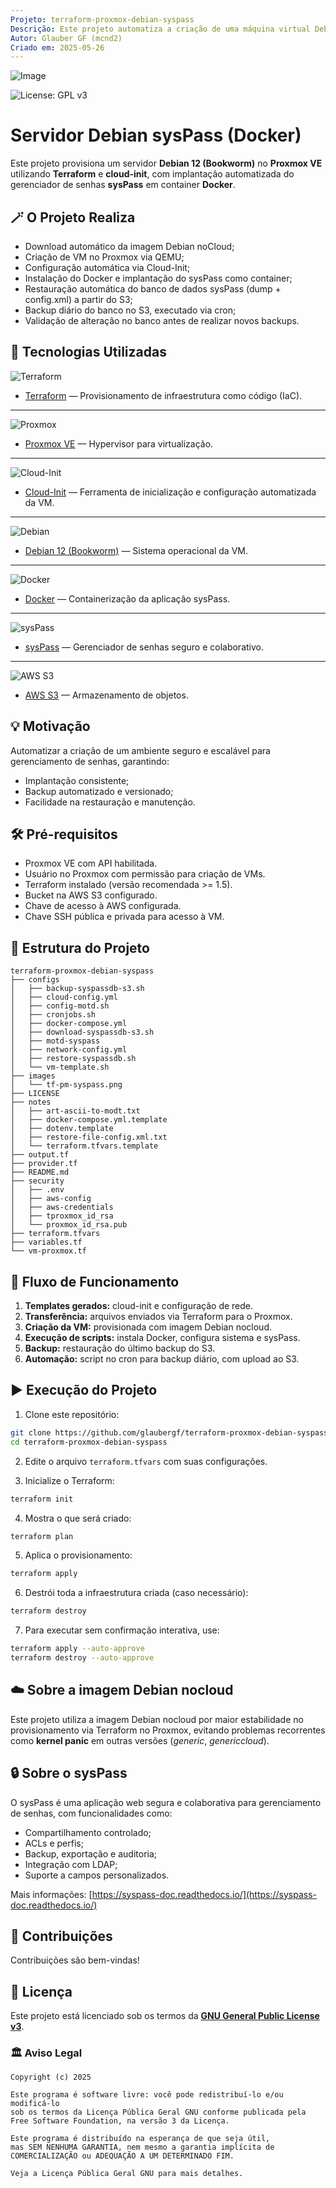 ```yaml
---
Projeto: terraform-proxmox-debian-syspass
Descrição: Este projeto automatiza a criação de uma máquina virtual Debian 12 (Bookworm) no Proxmox utilizando Terraform e Cloud-Init, realizando a instalação do sysPass via Docker, além de configurar um processo completo de backup e restauração no Amazon S3.
Autor: Glauber GF (mcnd2)
Criado em: 2025-05-26
---
```


![Image](https://github.com/glaubergf/terraform-proxmox-debian-syspass/blob/main/images/tf-pm-syspass.png)

![License: GPL v3](https://img.shields.io/badge/License-GPLv3-blue.svg)

# Servidor Debian sysPass (Docker)

Este projeto provisiona um servidor **Debian 12 (Bookworm)** no **Proxmox VE** utilizando **Terraform** e **cloud-init**, com implantação automatizada do gerenciador de senhas **sysPass** em container **Docker**.

## 🪄 O Projeto Realiza

- Download automático da imagem Debian noCloud;
- Criação de VM no Proxmox via QEMU;
- Configuração automática via Cloud-Init;
- Instalação do Docker e implantação do sysPass como container;
- Restauração automática do banco de dados sysPass (dump + config.xml) a partir do S3;
- Backup diário do banco no S3, executado via cron;
- Validação de alteração no banco antes de realizar novos backups.

## 🧩 Tecnologias Utilizadas

![Terraform](https://img.shields.io/badge/Terraform-623CE4?logo=terraform&logoColor=white&style=for-the-badge)
- [Terraform](https://developer.hashicorp.com/terraform) — Provisionamento de infraestrutura como código (IaC).
 ---
![Proxmox](https://img.shields.io/badge/Proxmox-E57000?logo=proxmox&logoColor=white&style=for-the-badge)
- [Proxmox VE](https://www.proxmox.com/en/proxmox-ve) — Hypervisor para virtualização.
---
![Cloud-Init](https://img.shields.io/badge/Cloud--Init-00ADEF?logo=cloud&logoColor=white&style=for-the-badge)
- [Cloud-Init](https://cloudinit.readthedocs.io/en/latest/) — Ferramenta de inicialização e configuração automatizada da VM.
---
![Debian](https://img.shields.io/badge/Debian-A81D33?logo=debian&logoColor=white&style=for-the-badge)
- [Debian 12 (Bookworm)](https://www.debian.org/) — Sistema operacional da VM.
---
![Docker](https://img.shields.io/badge/Docker-2496ED?logo=docker&logoColor=white&style=for-the-badge)
- [Docker](https://www.docker.com/) — Containerização da aplicação sysPass.
---
![sysPass](https://img.shields.io/badge/sysPass-394855?style=for-the-badge&logo=lock&logoColor=white)
- [sysPass](https://syspass-doc.readthedocs.io/en/3.1/) — Gerenciador de senhas seguro e colaborativo.
---
![AWS S3](https://img.shields.io/badge/AWS%20S3-FF9900?logo=amazonaws&logoColor=white&style=for-the-badge)
- [AWS S3](https://aws.amazon.com/pt/s3/) — Armazenamento de objetos.

## 💡 Motivação

Automatizar a criação de um ambiente seguro e escalável para gerenciamento de senhas, garantindo:

- Implantação consistente;
- Backup automatizado e versionado;
- Facilidade na restauração e manutenção.

## 🛠️ Pré-requisitos

- Proxmox VE com API habilitada.
- Usuário no Proxmox com permissão para criação de VMs.
- Terraform instalado (versão recomendada >= 1.5).
- Bucket na AWS S3 configurado.
- Chave de acesso à AWS configurada.
- Chave SSH pública e privada para acesso à VM.

## 📂 Estrutura do Projeto

```
terraform-proxmox-debian-syspass
├── configs
│   ├── backup-syspassdb-s3.sh
│   ├── cloud-config.yml
│   ├── config-motd.sh
│   ├── cronjobs.sh
│   ├── docker-compose.yml
│   ├── download-syspassdb-s3.sh
│   ├── motd-syspass
│   ├── network-config.yml
│   ├── restore-syspassdb.sh
│   └── vm-template.sh
├── images
│   └── tf-pm-syspass.png
├── LICENSE
├── notes
│   ├── art-ascii-to-modt.txt
│   ├── docker-compose.yml.template
│   ├── dotenv.template
│   ├── restore-file-config.xml.txt
│   └── terraform.tfvars.template
├── output.tf
├── provider.tf
├── README.md
├── security
│   ├── .env
│   ├── aws-config
│   ├── aws-credentials
│   ├── tproxmox_id_rsa
│   └── proxmox_id_rsa.pub
├── terraform.tfvars
├── variables.tf
└── vm-proxmox.tf
```
## 🚀 Fluxo de Funcionamento

1. **Templates gerados:** cloud-init e configuração de rede.
2. **Transferência:** arquivos enviados via Terraform para o Proxmox.
3. **Criação da VM:** provisionada com imagem Debian nocloud.
4. **Execução de scripts:** instala Docker, configura sistema e sysPass.
5. **Backup:** restauração do último backup do S3.
6. **Automação:** script no cron para backup diário, com upload ao S3.

## ▶️ Execução do Projeto

1. Clone este repositório:

```bash
git clone https://github.com/glaubergf/terraform-proxmox-debian-syspass.git
cd terraform-proxmox-debian-syspass
```

2. Edite o arquivo `terraform.tfvars` com suas configurações.

3. Inicialize o Terraform:

```bash
terraform init
```

4. Mostra o que será criado:

```bash
terraform plan
```

5. Aplica o provisionamento:

```bash
terraform apply
```

6. Destrói toda a infraestrutura criada (caso necessário):

```bash
terraform destroy
```

7. Para executar sem confirmação interativa, use:

```bash
terraform apply --auto-approve
terraform destroy --auto-approve
```

## ☁️ Sobre a imagem Debian nocloud

Este projeto utiliza a imagem Debian nocloud por maior estabilidade no provisionamento via Terraform no Proxmox, evitando problemas recorrentes como **kernel panic** em outras versões (*generic*, *genericcloud*).

## 🔒 Sobre o sysPass

O sysPass é uma aplicação web segura e colaborativa para gerenciamento de senhas, com funcionalidades como:

- Compartilhamento controlado;
- ACLs e perfis;
- Backup, exportação e auditoria;
- Integração com LDAP;
- Suporte a campos personalizados.

Mais informações: [https://syspass-doc.readthedocs.io/](https://syspass-doc.readthedocs.io/)

## 🤝 Contribuições

Contribuições são bem-vindas!

## 📜 Licença

Este projeto está licenciado sob os termos da **[GNU General Public License v3](https://www.gnu.org/licenses/gpl-3.0.html)**.

### 🏛️ Aviso Legal

```
Copyright (c) 2025

Este programa é software livre: você pode redistribuí-lo e/ou modificá-lo
sob os termos da Licença Pública Geral GNU conforme publicada pela
Free Software Foundation, na versão 3 da Licença.

Este programa é distribuído na esperança de que seja útil,
mas SEM NENHUMA GARANTIA, nem mesmo a garantia implícita de
COMERCIALIZAÇÃO ou ADEQUAÇÃO A UM DETERMINADO FIM.

Veja a Licença Pública Geral GNU para mais detalhes.
```
